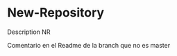 New-Repository
==============

Description NR

Comentario en el Readme de la branch que no es master
